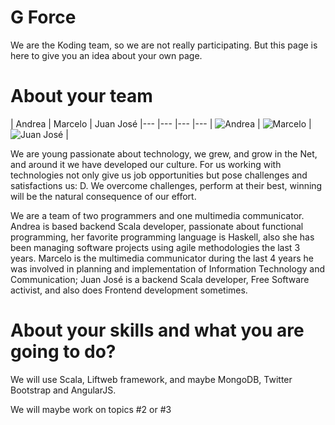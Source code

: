 G Force
================

We are the Koding team, so we are not really participating. But this page is here
to give you an idea about your own page.


About your team
===========================

| Andrea | Marcelo | Juan José
|--- |--- |--- |---
| ![Andrea](https://avatars2.githubusercontent.com/u/469276?v=3&s=460) | ![Marcelo](https://avatars2.githubusercontent.com/u/9948218?v=3&s=460) | ![Juan José](https://avatars3.githubusercontent.com/u/914157?v=3&s=460) |


We are young passionate about technology, we grew, and grow in the Net, and around it we have developed our culture. For us working with technologies not only give us job opportunities but pose challenges and satisfactions us: D. We overcome challenges, perform at their best, winning will be the natural consequence of our effort.

We are a team of two programmers and one multimedia communicator. Andrea is based backend Scala developer, passionate about functional programming, her favorite programming language is Haskell, also she has been managing software projects using agile methodologies the last 3 years. Marcelo is the multimedia communicator during the last  4 years he was involved in planning and implementation of Information Technology and Communication; Juan José is a backend Scala developer, Free Software activist, and also does Frontend development sometimes.


About your skills and what you are going to do?
=======

We will use  Scala, Liftweb framework, and maybe MongoDB, Twitter Bootstrap and AngularJS. 

We will maybe work on topics #2 or #3

